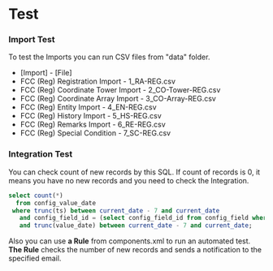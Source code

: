 # Test 

### Import Test

To test the Imports you can run CSV files from "data" folder.
- [Import] - [File]
- FCC (Reg) Registration Import - 1_RA-REG.csv
- FCC (Reg) Coordinate Tower Import - 2_CO-Tower-REG.csv
- FCC (Reg) Coordinate Array Import - 3_CO-Array-REG.csv
- FCC (Reg) Entity Import - 4_EN-REG.csv
- FCC (Reg) History Import - 5_HS-REG.csv
- FCC (Reg) Remarks Import - 6_RE-REG.csv
- FCC (Reg) Special Condition - 7_SC-REG.csv

### Integration Test

You can check count of new records by this SQL.
If count of records is 0, it means you have no new records and you need to check the Integration.

```sql
select count(*)
  from config_value_date
 where trunc(ts) between current_date - 7 and current_date
   and config_field_id = (select config_field_id from config_field where config_field_name = 'RA_DATE_CONSTRUCTED')
   and trunc(value_date) between current_date - 7 and current_date;
```

Also you can use **a Rule** from components.xml to run an automated test. **The Rule** checks the number of new records and sends a notification to the specified email.
